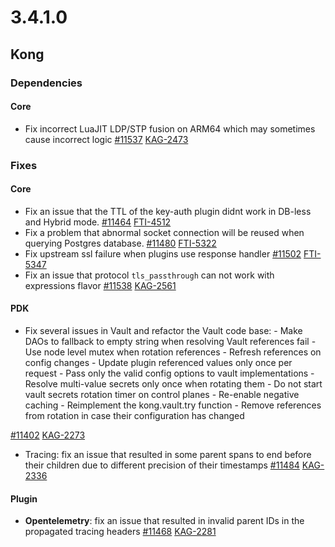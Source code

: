 # 3.4.1.0

## Kong




### Dependencies

#### Core

- Fix incorrect LuaJIT LDP/STP fusion on ARM64 which may sometimes cause incorrect logic
  [#11537](https://github.com/Kong/kong-ee/issues/11537)
  [KAG-2473](https://konghq.atlassian.net/browse/KAG-2473)



### Fixes

#### Core

- Fix an issue that the TTL of the key-auth plugin didnt work in DB-less and Hybrid mode.
  [#11464](https://github.com/Kong/kong-ee/issues/11464)
  [FTI-4512](https://konghq.atlassian.net/browse/FTI-4512)
- Fix a problem that abnormal socket connection will be reused when querying Postgres database.
  [#11480](https://github.com/Kong/kong-ee/issues/11480)
  [FTI-5322](https://konghq.atlassian.net/browse/FTI-5322)
- Fix upstream ssl failure when plugins use response handler
  [#11502](https://github.com/Kong/kong-ee/issues/11502)
  [FTI-5347](https://konghq.atlassian.net/browse/FTI-5347)
- Fix an issue that protocol `tls_passthrough` can not work with expressions flavor
  [#11538](https://github.com/Kong/kong-ee/issues/11538)
  [KAG-2561](https://konghq.atlassian.net/browse/KAG-2561)

#### PDK

- Fix several issues in Vault and refactor the Vault code base: - Make DAOs to fallback to empty string when resolving Vault references fail - Use node level mutex when rotation references  - Refresh references on config changes - Update plugin referenced values only once per request - Pass only the valid config options to vault implementations - Resolve multi-value secrets only once when rotating them - Do not start vault secrets rotation timer on control planes - Re-enable negative caching - Reimplement the kong.vault.try function - Remove references from rotation in case their configuration has changed

[#11402](https://github.com/Kong/kong-ee/issues/11402)
[KAG-2273](https://konghq.atlassian.net/browse/KAG-2273)
- Tracing: fix an issue that resulted in some parent spans to end before their children due to different precision of their timestamps
  [#11484](https://github.com/Kong/kong-ee/issues/11484)
  [KAG-2336](https://konghq.atlassian.net/browse/KAG-2336)

#### Plugin

- **Opentelemetry**: fix an issue that resulted in invalid parent IDs in the propagated tracing headers
  [#11468](https://github.com/Kong/kong-ee/issues/11468)
  [KAG-2281](https://konghq.atlassian.net/browse/KAG-2281)

